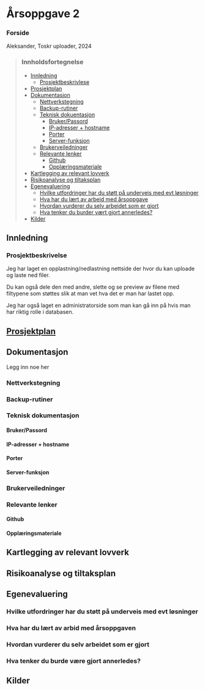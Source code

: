 # Årsoppgave 2

### Forside

Aleksander,
Toskr uploader,
2024

>### Innholdsfortegnelse
>- [Innledning](#innledning)
>   - [Prosjektbeskrivlese](#prosjektbeskrivelse)
>- [Prosjektplan](#prosjektplan)
>- [Dokumentasjon](#dokumentasjon)
>   - [Nettverkstegning](#nettverkstegning)
>   - [Backup-rutiner](#backup-rutiner)
>   - [Teknisk dokuentasjon](#teknisk-dokumentasjon)
>       - [Bruker/Passord](#brukerpassord)
>       - [IP-adresser + hostname](#ip-adresser--hostname)
>       - [Porter](#porter)
>       - [Server-funksjon](#server-funksjon)
>   - [Brukerveiledninger](#brukerveiledninger)
>   - [Relevante lenker](#relevante-lenker)
>       - [Github](#github)
>       - [Opplæringsmateriale](#opplæringsmateriale)
>- [Kartlegging av relevant lovverk](#kartlegging-av-relevant-lovverk)
>- [Risikoanalyse og tiltaksplan](#risikoanalyse-og-tiltaksplan)
>- [Egenevaluering](#egenevaluering)
>   - [Hvilke utfordringer har du støtt på underveis med evt løsninger](#hvilke-utfordringer-har-du-støtt-på-underveis-med-evt-løsninger)
>   - [Hva har du lært av arbeid med årsoppgave](#hva-har-du-lært-av-arbid-med-årsoppgaven)
>   - [Hvordan vurderer du selv arbeidet som er gjort](#hvordan-vurderer-du-selv-arbeidet-som-er-gjort)
>   - [Hva tenker du burder vært gjort annerledes?](#hva-tenker-du-burde-være-gjort-annerledes)
>- [Kilder](#kilder)


## Innledning 
### Prosjektbeskrivelse

Jeg har laget en opplastning/nedlastning nettside der hvor du kan uploade og laste ned filer.

Du kan også dele den med andre, slette og se preview av filene med filtypene som støttes slik at man vet hva det er man har lastet opp.

Jeg har også laget en administratorside som man kan gå inn på hvis man har riktig rolle i databasen.

## [Prosjektplan](https://github.com/users/alsta017/projects/2)

## Dokumentasjon

Legg inn noe her

### Nettverkstegning



### Backup-rutiner

### Teknisk dokumentasjon

#### Bruker/Passord

#### IP-adresser + hostname

#### Porter

#### Server-funksjon

### Brukerveiledninger

### Relevante lenker

#### Github

#### Opplæringsmateriale

## Kartlegging av relevant lovverk

## Risikoanalyse og tiltaksplan

## Egenevaluering

### Hvilke utfordringer har du støtt på underveis med evt løsninger

### Hva har du lært av arbid med årsoppgaven

### Hvordan vurderer du selv arbeidet som er gjort

### Hva tenker du burde være gjort annerledes?

## Kilder